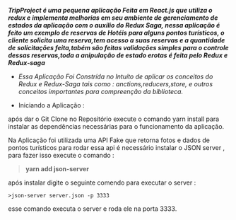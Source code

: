 **_TripProject é uma pequena aplicação Feita em React.js que  utiliza o redux e implementa melhorias em  seu  ambiente de  gerenciamento  de  estados da aplicação  com o auxílio 
do Redux Saga, nessa aplicação é feito um exemplo de reservas de Hotéis para alguns 
pontos turísticos, o cliente solicita uma reserva,tem  acesso a suas reservas e a quantidade de solicitações feita,tabém são  feitas validações simples para o controle dessas reservas,toda a anipulação de estado erotas é feita pelo Redux e Redux-saga_**

- _Essa Aplicação Foi Constrída no Intuíto  de aplicar os conceitos do *Redux* e *Redux-Saga*
tais como : anctions,reducers,store, e  outros  conceitos importantes para compreenção
da biblioteca._

- Iniciando a Aplicação :

após dar o Git Clone no Repositório execute o comando yarn install para instalar as  dependências necessárias para o funcionamento da aplicação.

Na Aplicação foi utilizada uma API Fake que  retorna fotos e  dados  de pontos turísticos para  rodar  essa api é  necessário instalar o JSON server , para fazer  isso  execute o comando :
   >**yarn add json-server** 

após instalar digite o seguinte comendo  para  executar o  server :

    >json-server server.json -p 3333  
    
esse comando  executa o server e roda ele na porta 3333.



